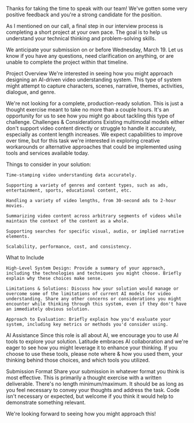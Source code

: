 Thanks for taking the time to speak with our team! We've gotten some very positive feedback and you're a strong candidate for the position.

As I mentioned on our call, a final step in our interview process is completing a short project at your own pace. The goal is to help us understand your technical thinking and problem-solving skills.

We anticipate your submission on or before Wednesday, March 19. Let us know if you have any questions, need clarification on anything, or are unable to complete the project within that timeline.

Project Overview
We're interested in seeing how you might approach designing an AI-driven video understanding system. This type of system might attempt to capture characters, scenes, narrative, themes, activities, dialogue, and genre.

We're not looking for a complete, production-ready solution. This is just a thought exercise meant to take no more than a couple hours. It's an opportunity for us to see how you might go about tackling this type of challenge.
Challenges & Considerations
Existing multimodal models either don't support video content directly or struggle to handle it accurately, especially as content length increases. We expect capabilities to improve over time, but for this task we're interested in exploring creative workarounds or alternative approaches that could be implemented using tools and services available today.

Things to consider in your solution:

    Time-stamping video understanding data accurately.

    Supporting a variety of genres and content types, such as ads, entertainment, sports, educational content, etc.

    Handling a variety of video lengths, from 30-second ads to 2-hour movies.

    Summarizing video content across arbitrary segments of videos while maintain the context of the content as a whole.

    Supporting searches for specific visual, audio, or implied narrative elements.

    Scalability, performance, cost, and consistency.

What to Include

    High-Level System Design: Provide a summary of your approach, including the technologies and techniques you might choose. Briefly explain why these choices make sense. 

    Limitations & Solutions: Discuss how your solution would manage or overcome some of the limitations of current AI models for video understanding. Share any other concerns or considerations you might encounter while thinking through this system, even if they don't have an immediately obvious solution.

    Approach to Evaluation: Briefly explain how you'd evaluate your system, including key metrics or methods you'd consider using.

AI Assistance
Since this role is all about AI, we encourage you to use AI tools to explore your solution. Latitude embraces AI collaboration and we're eager to see how you might leverage it to enhance your thinking. If you choose to use these tools, please note where & how you used them, your thinking behind those choices, and which tools you utilized.

Submission Format
Share your submission in whatever format you think is most effective. This is primarily a thought exercise with a written deliverable. There's no length minimum/maximum. It should be as long as you feel necessary to convey your thoughts and address the task. Code isn't necessary or expected, but welcome if you think it would help to demonstrate something relevant.

We're looking forward to seeing how you might approach this!
